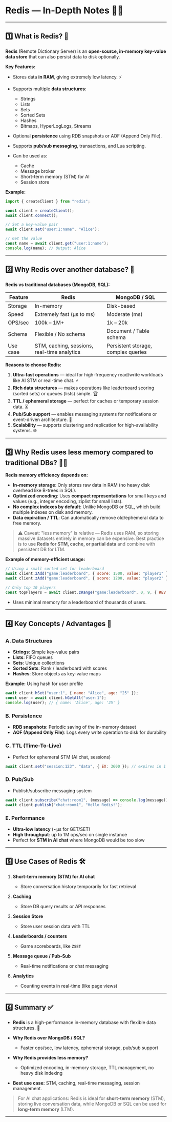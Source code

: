 
# Redis — In-Depth Notes 🧠🔥

---

## 1️⃣ What is Redis? 💾

**Redis** (Remote Dictionary Server) is an **open-source, in-memory key-value data store** that can also persist data to disk optionally.

**Key Features:**

* Stores data **in RAM**, giving extremely low latency. ⚡
* Supports multiple **data structures**:

  * Strings
  * Lists
  * Sets
  * Sorted Sets
  * Hashes
  * Bitmaps, HyperLogLogs, Streams
* Optional **persistence** using RDB snapshots or AOF (Append Only File).
* Supports **pub/sub messaging**, transactions, and Lua scripting.
* Can be used as:

  * Cache
  * Message broker
  * Short-term memory (STM) for AI
  * Session store

**Example:**

```js
import { createClient } from "redis";

const client = createClient();
await client.connect();

// Set a key-value pair
await client.set("user:1:name", "Alice");

// Get the value
const name = await client.get("user:1:name");
console.log(name); // Output: Alice
```

---

## 2️⃣ Why Redis over another database? 🤔

**Redis vs traditional databases (MongoDB, SQL):**

| Feature  | Redis                                       | MongoDB / SQL                       |
| -------- | ------------------------------------------- | ----------------------------------- |
| Storage  | In-memory                                   | Disk-based                          |
| Speed    | Extremely fast (µs to ms)                   | Moderate (ms)                       |
| OPS/sec  | 100k – 1M+                                  | 1k – 20k                            |
| Schema   | Flexible / No schema                        | Document / Table schema             |
| Use case | STM, caching, sessions, real-time analytics | Persistent storage, complex queries |

**Reasons to choose Redis:**

1. **Ultra-fast operations** — ideal for high-frequency read/write workloads like AI STM or real-time chat. ⚡
2. **Rich data structures** — makes operations like leaderboard scoring (sorted sets) or queues (lists) simple. 🏆
3. **TTL / ephemeral storage** — perfect for caches or temporary session data. ⏳
4. **Pub/Sub support** — enables messaging systems for notifications or event-driven architecture. 🔔
5. **Scalability** — supports clustering and replication for high-availability systems. 🌐

---

## 3️⃣ Why Redis uses less memory compared to traditional DBs? 🧮💡

**Redis memory efficiency depends on:**

* **In-memory storage**: Only stores raw data in RAM (no heavy disk overhead like B-trees in SQL).
* **Optimized encoding**: Uses **compact representations** for small keys and values (e.g., integer encoding, ziplist for small lists).
* **No complex indexes by default**: Unlike MongoDB or SQL, which build multiple indexes on disk and memory.
* **Data expiration / TTL**: Can automatically remove old/ephemeral data to free memory.

> ⚠️ Caveat: "less memory" is relative — Redis uses RAM, so storing massive datasets entirely in memory can be expensive. Best practice is to use **Redis for STM, cache, or partial data** and combine with persistent DB for LTM.

**Example of memory-efficient usage:**

```js
// Using a small sorted set for leaderboard
await client.zAdd("game:leaderboard", { score: 1500, value: "player1" });
await client.zAdd("game:leaderboard", { score: 1200, value: "player2" });

// Only top 10 players
const topPlayers = await client.zRange("game:leaderboard", 0, 9, { REV: true });
```

* Uses minimal memory for a leaderboard of thousands of users.

---

## 4️⃣ Key Concepts / Advantages 🌟

### A. Data Structures

* **Strings**: Simple key-value pairs
* **Lists**: FIFO queues
* **Sets**: Unique collections
* **Sorted Sets**: Rank / leaderboard with scores
* **Hashes**: Store objects as key-value maps

**Example:** Using hash for user profile

```js
await client.hSet("user:1", { name: "Alice", age: "25" });
const user = await client.hGetAll("user:1");
console.log(user); // { name: 'Alice', age: '25' }
```

### B. Persistence

* **RDB snapshots**: Periodic saving of the in-memory dataset
* **AOF (Append Only File)**: Logs every write operation to disk for durability

### C. TTL (Time-To-Live)

* Perfect for ephemeral STM (AI chat, sessions)

```js
await client.set("session:123", "data", { EX: 3600 }); // expires in 1 hour
```

### D. Pub/Sub

* Publish/subscribe messaging system

```js
await client.subscribe("chat:room1", (message) => console.log(message));
await client.publish("chat:room1", "Hello Redis!");
```

### E. Performance

* **Ultra-low latency** (\~µs for GET/SET)
* **High throughput**: up to 1M ops/sec on single instance
* Perfect for **STM in AI chat** where MongoDB would be too slow

---

## 5️⃣ Use Cases of Redis 🛠️

1. **Short-term memory (STM) for AI chat**

   * Store conversation history temporarily for fast retrieval
2. **Caching**

   * Store DB query results or API responses
3. **Session Store**

   * Store user session data with TTL
4. **Leaderboards / counters**

   * Game scoreboards, like `ZSET`
5. **Message queue / Pub-Sub**

   * Real-time notifications or chat messaging
6. **Analytics**

   * Counting events in real-time (like page views)

---

## 6️⃣ Summary ✅

* **Redis** is a high-performance in-memory database with flexible data structures. 🧠
* **Why Redis over MongoDB / SQL?**

  * Faster ops/sec, low latency, ephemeral storage, pub/sub support
* **Why Redis provides less memory?**

  * Optimized encoding, in-memory storage, TTL management, no heavy disk indexing
* **Best use case:** STM, caching, real-time messaging, session management.

> For AI chat applications: Redis is ideal for **short-term memory** (STM), storing live conversation data, while MongoDB or SQL can be used for **long-term memory** (LTM).

---